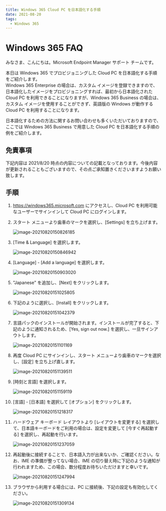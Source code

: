 ```yaml
---
title: Windows 365 Cloud PC を日本語化する手順
date: 2021-08-20
tags:
  - Windows 365
---
```


# Windows 365 FAQ

みなさま、こんにちは。Microsoft Endpoint Manager サポート チームです。  

本日は Windows 365 でプロビジョニングした Cloud PC を日本語化する手順をご紹介します。  
Windows 365 Enterprise の場合は、カスタム イメージを登録できますので、日本語化したイメージをプロビジョニングすれば、最初から日本語化された Cloud PC を利用できることになりますが、Windows 365 Business の場合は、カスタム イメージを使用することができず、英語版の Windows が動作する Cloud PC を利用することになります。

日本語化するための方法に関するお問い合わせも多くいただいておりますので、ここでは Windows 365 Business で用意した Cloud PC を日本語化する手順の例をご紹介します。

## 免責事項

下記内容は 2021/8/20 時点の内容についての記載となっております。今後内容が更新されることもございますので、その点ご承知置きくださいますようお願い致します。

## 手順
1. https://windows365.microsoft.com にアクセスし、Cloud PC を利用可能なユーザーでサインインして Cloud PC にログインします。

2. スタート メニューより歯車のマークを選択し、[Settings] を立ち上げます。

   ![image-20210820150826185](2021-08-20_01/image-20210820150826185.png)

3. [Time & Language] を選択します。

   ![image-20210820150846942](2021-08-20_01/image-20210820150846942.png)

4. [Language] - [Add a language] を選択します。

   ![image-20210820150903020](2021-08-20_01/image-20210820150903020.png)

5. "Japanese" を追加し、[Next] をクリックします。

   ![image-20210820151025805](2021-08-20_01/image-20210820151025805.png)

6. 下記のように選択し、[Install] をクリックします。

   ![image-20210820151042379](2021-08-20_01/image-20210820151042379.png)

7. 言語パックのインストールが開始されます。インストールが完了すると、下記のように通知されるため、[Yes, sign out now.] を選択し、一旦サインアウトします。

   ![image-20210820151101169](2021-08-20_01/image-20210820151101169.png)

8. 再度 Cloud PC にサインインし、スタート メニューより歯車のマークを選択し、[設定] を立ち上げ直します。

   ![image-20210820151139511](2021-08-20_01/image-20210820151139511.png)

9. [時刻と言語] を選択します。

   ![image-20210820151159119](2021-08-20_01/image-20210820151159119.png)

10. [言語] - [日本語] を選択して [オプション] をクリックします。

    ![image-20210820151218317](2021-08-20_01/image-20210820151218317.png)

11. ハードウェア キーボード レイアウトより [レイアウトを変更する] を選択して、日本語キーボードをご利用の場合は、設定を変更して [今すぐ再起動する] を選択し、再起動を行います。

    ![image-20210820151237059](2021-08-20_01/image-20210820151237059.png)

12. 再起動後に接続することで、日本語入力が出来ないか、ご確認ください。なお、IME の準備が整ってない場合、IME の切り替え時に下記のような通知が行われますため、この場合、数分程度お待ちいただけますと幸いです。

    ![image-20210820151247994](2021-08-20_01/image-20210820151247994.png)

13. ブラウザから利用する場合には、PC に接続後、下記の設定も有効化してください。

    ![image-20210820151309134](2021-08-20_01/image-20210820151309134.png)